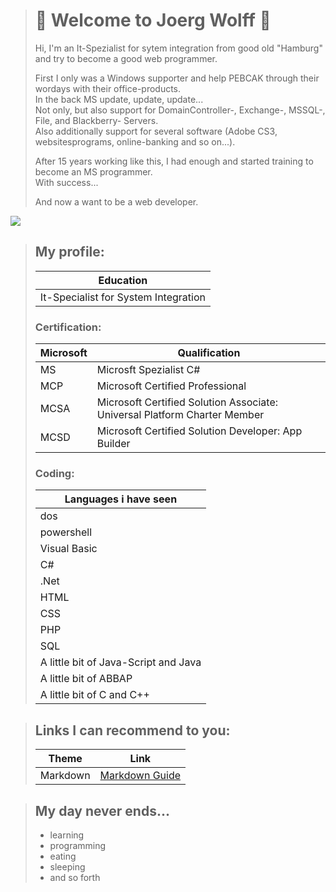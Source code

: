 > # 🐺 Welcome to Joerg Wolff 🐺
> 
> Hi, I'm an It-Spezialist for sytem integration from good old "Hamburg" and try to become a good web programmer.
> 
> First I only was a Windows supporter and help PEBCAK through their wordays with their office-products.<br>
> In the back MS update, update, update...<br>
> Not only, but also support for DomainController-, Exchange-, MSSQL-, File, and Blackberry- Servers.<br>
> Also additionally support for several software (Adobe CS3, websitesprograms, online-banking and so on...).
> 
> After 15 years working like this, I had enough and started training to become an MS programmer.<br>
> With success...
> 
> And now a want to be a web developer.
> 
![](https://img.freepik.com/vektoren-kostenlos/ethnischer-wolfskopf-mit-roetlichen-toenen_23-2147646226.jpg?size=338&ext=jpg&ga=GA1.2.803631228.1668440244)
>
>  ## My profile:
> |Education|
> |---------|
> |It-Specialist for System Integration|
> 
> ### Certification:
> |Microsoft|Qualification|
> |---------|-------------|
> |MS|Microsft Spezialist C#|
> |MCP|Microsoft Certified Professional|
> |MCSA|Microsoft Certified Solution Associate: Universal Platform Charter Member|
> |MCSD|Microsoft Certified Solution Developer: App Builder|
>
>  ### Coding:
> |Languages i have seen|
> |---------|
> |dos|
> |powershell|
> |Visual Basic|
> |C#|
> |.Net|
> |HTML|
> |CSS|
> |PHP|
> |SQL|
> |A little bit of Java-Script and Java|
> |A little bit of ABBAP|
> |A little bit of C and C++|

> ## Links I can recommend to you:
> |Theme|Link|
> |---------|----|
> |Markdown|[Markdown Guide](https://www.markdownguide.org/ "How to create markup files")|

> ## My day never ends...
> - learning
> - programming
> - eating
> - sleeping
> - and so forth
